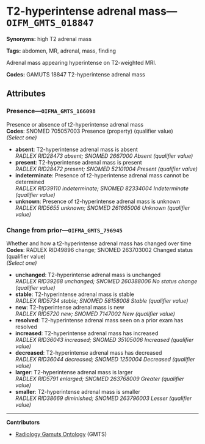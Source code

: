 # T2-hyperintense adrenal mass—`OIFM_GMTS_018847`

**Synonyms:** high T2 adrenal mass

**Tags:** abdomen, MR, adrenal, mass, finding

Adrenal mass appearing hyperintense on T2-weighted MRI.

**Codes:** GAMUTS 18847 T2-hyperintense adrenal mass

## Attributes

### Presence—`OIFMA_GMTS_166098`

Presence or absence of t2-hyperintense adrenal mass  
**Codes**: SNOMED 705057003 Presence (property) (qualifier value)  
*(Select one)*

- **absent**: T2-hyperintense adrenal mass is absent  
_RADLEX RID28473 absent; SNOMED 2667000 Absent (qualifier value)_
- **present**: T2-hyperintense adrenal mass is present  
_RADLEX RID28472 present; SNOMED 52101004 Present (qualifier value)_
- **indeterminate**: Presence of t2-hyperintense adrenal mass cannot be determined  
_RADLEX RID39110 indeterminate; SNOMED 82334004 Indeterminate (qualifier value)_
- **unknown**: Presence of t2-hyperintense adrenal mass is unknown  
_RADLEX RID5655 unknown; SNOMED 261665006 Unknown (qualifier value)_

### Change from prior—`OIFMA_GMTS_796945`

Whether and how a t2-hyperintense adrenal mass has changed over time  
**Codes**: RADLEX RID49896 change; SNOMED 263703002 Changed status (qualifier value)  
*(Select one)*

- **unchanged**: T2-hyperintense adrenal mass is unchanged  
_RADLEX RID39268 unchanged; SNOMED 260388006 No status change (qualifier value)_
- **stable**: T2-hyperintense adrenal mass is stable  
_RADLEX RID5734 stable; SNOMED 58158008 Stable (qualifier value)_
- **new**: T2-hyperintense adrenal mass is new  
_RADLEX RID5720 new; SNOMED 7147002 New (qualifier value)_
- **resolved**: T2-hyperintense adrenal mass seen on a prior exam has resolved  
- **increased**: T2-hyperintense adrenal mass has increased  
_RADLEX RID36043 increased; SNOMED 35105006 Increased (qualifier value)_
- **decreased**: T2-hyperintense adrenal mass has decreased  
_RADLEX RID36044 decreased; SNOMED 1250004 Decreased (qualifier value)_
- **larger**: T2-hyperintense adrenal mass is larger  
_RADLEX RID5791 enlarged; SNOMED 263768009 Greater (qualifier value)_
- **smaller**: T2-hyperintense adrenal mass is smaller  
_RADLEX RID38669 diminished; SNOMED 263796003 Lesser (qualifier value)_

---

**Contributors**

- [Radiology Gamuts Ontology](https://gamuts.net/) (GMTS)